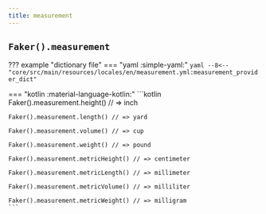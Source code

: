 ```yaml
---
title: measurement
---
```


## `Faker().measurement`

??? example "dictionary file"
    === "yaml :simple-yaml:"
        ```yaml
        --8<-- "core/src/main/resources/locales/en/measurement.yml:measurement_provider_dict"
        ```

=== "kotlin :material-language-kotlin:"
    ```kotlin
    Faker().measurement.height() // => inch

    Faker().measurement.length() // => yard

    Faker().measurement.volume() // => cup

    Faker().measurement.weight() // => pound

    Faker().measurement.metricHeight() // => centimeter

    Faker().measurement.metricLength() // => millimeter

    Faker().measurement.metricVolume() // => milliliter

    Faker().measurement.metricWeight() // => milligram
    ```
